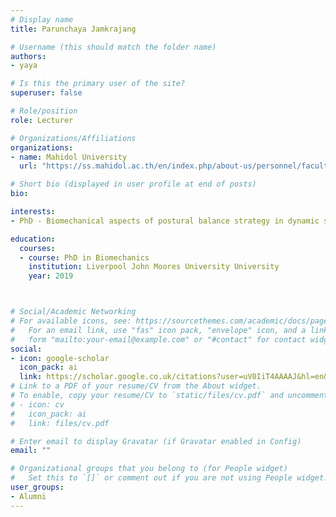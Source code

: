 ```yaml
---
# Display name
title: Parunchaya Jamkrajang

# Username (this should match the folder name)
authors:
- yaya

# Is this the primary user of the site?
superuser: false

# Role/position
role: Lecturer

# Organizations/Affiliations
organizations:
- name: Mahidol University
  url: "https://ss.mahidol.ac.th/en/index.php/about-us/personnel/faculty"

# Short bio (displayed in user profile at end of posts)
bio:

interests:
- PhD - Biomechanical aspects of postural balance strategy in dynamic sports activities

education:
  courses:
  - course: PhD in Biomechanics
    institution: Liverpool John Moores University University
    year: 2019



# Social/Academic Networking
# For available icons, see: https://sourcethemes.com/academic/docs/page-builder/#icons
#   For an email link, use "fas" icon pack, "envelope" icon, and a link in the
#   form "mailto:your-email@example.com" or "#contact" for contact widget.
social:
- icon: google-scholar
  icon_pack: ai
  link: https://scholar.google.co.uk/citations?user=uV0IiT4AAAAJ&hl=en&oi=ao
# Link to a PDF of your resume/CV from the About widget.
# To enable, copy your resume/CV to `static/files/cv.pdf` and uncomment the lines below.
# - icon: cv
#   icon_pack: ai
#   link: files/cv.pdf

# Enter email to display Gravatar (if Gravatar enabled in Config)
email: ""

# Organizational groups that you belong to (for People widget)
#   Set this to `[]` or comment out if you are not using People widget.
user_groups:
- Alumni
---
```

